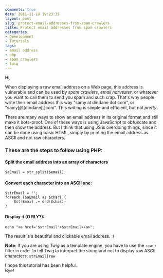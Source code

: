 ```yaml
---
comments: true
date: 2011-11-19 19:23:35
layout: post
slug: protect-email-addresses-from-spam-crawlers
title: Protect email addresses from spam crawlers
categories:
- Development
- Tutorials
tags:
- email address
- php
- spam crawlers
- twig
---
```


Hi,

When displaying a raw email address on a Web page, this address is vulnerable and can be used by *spam crawlers*, *email harvester*, or whatever you want to call them to send you spam and such crap.
That's why people write their email address this way "samy at dindane dot com", or "samy\[@\]dindane\[.\]com".
This writing is simple and efficient, but not *pretty*.

There are many ways to show an email address in its original format and still make it bots-proof. One of these ways is using JavaScript to obfuscate and then show the address.
But I think that using JS is overdoing things, since it can be done using basic HTML, simply by printing the email address as ASCII and not raw characters.



### These are the steps to follow using PHP:

#### Split the email address into an array of characters

    $aEmail = str_split($email);

#### Convert each character into an ASCII one:

    $strEmail = '';
    foreach ($aEmail as $char) {
        $strEmail .= ord($char);
    }

#### Display it (O RLY?):

    echo "<a href='$strEmail'>$strEmail</a>";

The result is a beautiful and clickable email address. :)

**Note:** If you are using *Twig* as a template engine, you have to use the `raw()` filter in order to tell Twig to interpret the string and not to display raw ASCII characters: `strEmail|raw`  

I hope this tutorial has been helpful.  
Bye!
